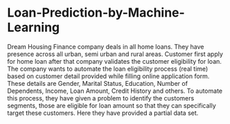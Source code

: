 # Loan-Prediction-by-Machine-Learning
Dream Housing Finance company deals in all home loans. They have presence across all urban, semi urban and rural areas. Customer first apply for home loan after that company validates the customer eligibility for loan.
The company wants to automate the loan eligibility process (real time) based on customer detail provided while filling online application form. These details are Gender, Marital Status, Education, Number of Dependents, Income, Loan Amount, Credit History and others. To automate this process, they have given a problem to identify the customers segments, those are eligible for loan amount so that they can specifically target these customers. Here they have provided a partial data set.
